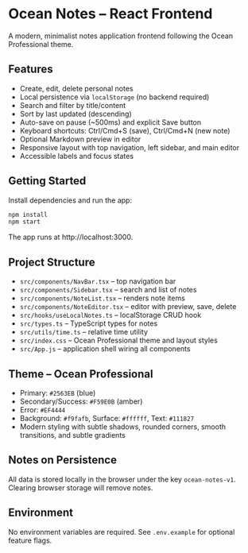 # Ocean Notes – React Frontend

A modern, minimalist notes application frontend following the Ocean Professional theme.

## Features

- Create, edit, delete personal notes
- Local persistence via `localStorage` (no backend required)
- Search and filter by title/content
- Sort by last updated (descending)
- Auto-save on pause (~500ms) and explicit Save button
- Keyboard shortcuts: Ctrl/Cmd+S (save), Ctrl/Cmd+N (new note)
- Optional Markdown preview in editor
- Responsive layout with top navigation, left sidebar, and main editor
- Accessible labels and focus states

## Getting Started

Install dependencies and run the app:

```bash
npm install
npm start
```

The app runs at http://localhost:3000.

## Project Structure

- `src/components/NavBar.tsx` – top navigation bar
- `src/components/Sidebar.tsx` – search and list of notes
- `src/components/NoteList.tsx` – renders note items
- `src/components/NoteEditor.tsx` – editor with preview, save, delete
- `src/hooks/useLocalNotes.ts` – localStorage CRUD hook
- `src/types.ts` – TypeScript types for notes
- `src/utils/time.ts` – relative time utility
- `src/index.css` – Ocean Professional theme and layout styles
- `src/App.js` – application shell wiring all components

## Theme – Ocean Professional

- Primary: `#2563EB` (blue)
- Secondary/Success: `#F59E0B` (amber)
- Error: `#EF4444`
- Background: `#f9fafb`, Surface: `#ffffff`, Text: `#111827`
- Modern styling with subtle shadows, rounded corners, smooth transitions, and subtle gradients

## Notes on Persistence

All data is stored locally in the browser under the key `ocean-notes-v1`. Clearing browser storage will remove notes.

## Environment

No environment variables are required. See `.env.example` for optional feature flags.

